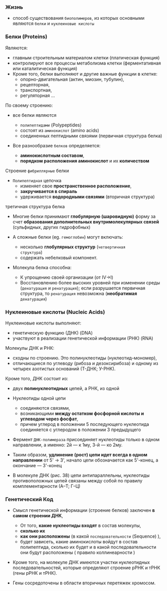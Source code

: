 ### Жизнь 
- способ существования <code>биополимеров</code>, из которых основными являются <code>белки</code> и <code>нуклеиновые кислоты</code>

### Белки (Proteins)

Являются:
- главным строительным материалом клетки (платическая функция)
- контролируют все процессы метаболизма клетки (ферментативная или каталитическая функция)
- Кроме того, белки выполняют и другие важные функции в клетке: 
  - опорно-двигательная (актин, миозин, тубулин), 
  - рецепторная, 
  - транспортная, 
  - регуляторная ...

По своему строению:
- все белки являются 
  - <code>полипептидами</code> (Polypeptides)
  - состоят из <code>аминокислот</code> (amino acids)
  - соединенных пептидными связями (первичная структура белка)

- Все разнообразие <code>белков</code> определяется:
  - **аминокислотным составом**, 
  - **порядком расположения аминокислот** и их **количеством**

Строение <code>фибриллярные</code> белки 
- <code>Полипептидная</code> цепочка
  - изменяет свое **пространственное расположение**, 
  - **закручивается в спираль**
  - удерживается **водородными связями** (вторичная структура)
  

третичная структура белка
  - Многие белки принимают **глобулярную (шаровидную)** форму за счет **образования дополнительных внутримолекулярных связей** (сульфидных, других гидрофобных)
  
- А сложные белки (eg. <code>гемоглобин</code>) могут включать:
  - несколько **глобулярных структур** (<code>четвертичная структура</code>)
  - содержать небелковый компонент. 

- Молекула белка способна:
  - К упрощению своей организации (от IV→I)
  - Восстановлению более высоких уровней при изменении среды (<code>денатурация</code> и <code>ренатурация</code>); если разрушается первичная структура, то <code>ренатурация</code> невозможна (**необратимая** <code>денатурация</code>)

### Нуклеиновые кислоты (Nucleic Acids)

Нуклеиновые кислоты выполняют:
  - генетическую функцию (ДНК) (DNA)
  - участвуют в реализации генетической информации (РНК) (RNA)

Молекулы ДНК и РНК:
  - сходны по строению. Это полинуклеотиды (нуклеотид–мономер),
  - отличающиеся по углеводу (рибоза и дезоксирибоза) и одному из четырех азотистых оснований (Т-ДНК; У-РНК). 

Кроме того, ДНК состоит из:
  - двух **полинуклеотидных** цепей, а РНК, из одной  
 
- Нуклеотиды одной цепи 
  -  соединяются связями, 
  -  возникающими **между остатком фосфорной кислоты и углеводом через фосфат**, 
  -  причем углерод в положении 5 последующего нуклеотида соединяется с углеродом в положении 3 предыдущего


- Фермент <code>ДНК-полимераза</code> присоединяет нуклеотиды только в одном направлении, а именно: 2й — к 1му, 3-й — ко 2му. 
- Таким образом, **удлинение (рост) цепи идет всегда в одном направлении** от 5' → 3', начало цепи обозначается как 5'-конец, а окончание — 3'-конец 
- В молекуле ДНК (рис. 38) цепи антипараллельны, нуклеотиды противоположных цепей связаны между собой по правилу комплементарности (А–Т; Г–Ц)

### Генетический Код

- Смысл генетической информации (строение белков) заключен **в самом строении ДНК**,
  - От того, **какие нуклеотиды входят** в состав молекулы, 
  - **сколько их**
  - **как они расположены** (в какой <code>последовательности</code> (Sequence) ), 
  - будет зависеть, какие аминокислоты войдут в состав полипептида, сколько их будет и в какой последовательности они будут расположены ( правило коллинеарности )
  
- Кроме того, на молекуле ДНК имеются участки нуклеотидных последовательностей, которые определяют строение рРНК и тРНК (гены рРНК и тРНК). 
- Гены сосредоточены в области вторичных перетяжек хромосом.
